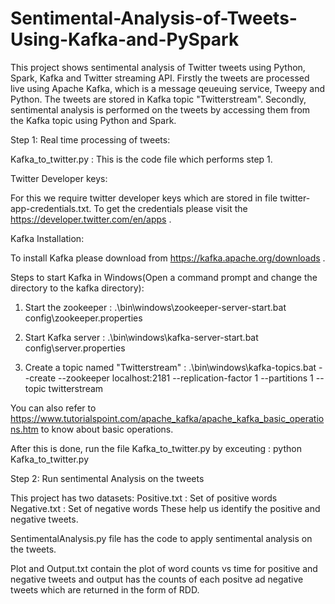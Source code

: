 # Sentimental-Analysis-of-Tweets-Using-Kafka-and-PySpark

This project shows sentimental analysis of Twitter tweets using Python, Spark, Kafka and Twitter streaming API. Firstly the tweets are processed live using Apache Kafka, which is a message qeueuing service, Tweepy and Python. The tweets are stored in Kafka topic "Twitterstream". Secondly, sentimental analysis is performed on the tweets by accessing them from the Kafka topic using Python and Spark.

Step 1: Real time processing of tweets:

Kafka_to_twitter.py : This is the code file which performs step 1.

Twitter Developer keys:

For this we require twitter developer keys which are stored in file twitter-app-credentials.txt. To get the credentials please visit the https://developer.twitter.com/en/apps .

Kafka Installation:

To install Kafka please download from https://kafka.apache.org/downloads .

Steps to start Kafka in Windows(Open a command prompt and change the directory to the kafka directory):
1. Start the zookeeper : .\bin\windows\zookeeper-server-start.bat config\zookeeper.properties

2. Start Kafka server : .\bin\windows\kafka-server-start.bat config\server.properties

3. Create a topic named "Twitterstream" : .\bin\windows\kafka-topics.bat --create --zookeeper localhost:2181 --replication-factor 1 --partitions 1 --topic twitterstream

You can also refer to https://www.tutorialspoint.com/apache_kafka/apache_kafka_basic_operations.htm to know about basic operations.

After this is done, run the file Kafka_to_twitter.py by exceuting : python Kafka_to_twitter.py

Step 2: Run sentimental Analysis on the tweets

This project has two datasets:
Positive.txt : Set of positive words
Negative.txt : Set of negative words
These help us identify the positive and negative tweets.

SentimentalAnalysis.py file has the code to apply sentimental analysis on the tweets.

Plot and Output.txt contain the plot of word counts vs time for positive and negative tweets and output has the counts of each positve ad negative tweets which are returned in the form of RDD.





